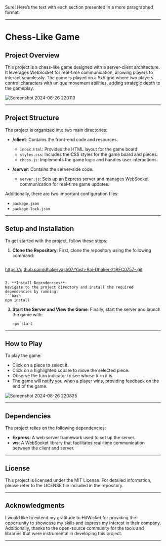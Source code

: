 Sure! Here’s the text with each section presented in a more paragraphed format:

---

# Chess-Like Game

## Project Overview

This project is a chess-like game designed with a server-client architecture. It leverages WebSocket for real-time communication, allowing players to interact seamlessly. The game is played on a 5x5 grid where two players control characters with unique movement abilities, adding strategic depth to the gameplay.

![Screenshot 2024-08-26 220113](https://github.com/user-attachments/assets/e5cf6db6-781e-452e-91ae-62fe9681b6e1)

---

## Project Structure

The project is organized into two main directories:

- **/client**: Contains the front-end code and resources.
  - `index.html`: Provides the HTML layout for the game board.
  - `styles.css`: Includes the CSS styles for the game board and pieces.
  - `chess.js`: Implements the game logic and handles user interactions.

- **/server**: Contains the server-side code.
  - `server.js`: Sets up an Express server and manages WebSocket communication for real-time game updates.

Additionally, there are two important configuration files:
- `package.json`
- `package-lock.json`

---

## Setup and Installation

To get started with the project, follow these steps:

1. **Clone the Repository**:
   First, clone the repository using the following command:
   ```bash
https://github.com/dhakeryash07/Yash-Raj-Dhaker-21BEC0757-.git

   ```

2. **Install Dependencies**:
   Navigate to the project directory and install the required dependencies by running:
   ```bash
   npm install
   ```

3. **Start the Server and View the Game**:
   Finally, start the server and launch the game with:
   ```bash
   npm start
   ```

---

## How to Play

To play the game:

- Click on a piece to select it.
- Click on a highlighted square to move the selected piece.
- Observe the turn indicator to see whose turn it is.
- The game will notify you when a player wins, providing feedback on the end of the game.

![Screenshot 2024-08-26 220835](https://github.com/user-attachments/assets/9f8acdaf-0ecb-45e2-bd94-b80a9acd3f28)

---

## Dependencies

The project relies on the following dependencies:

- **Express**: A web server framework used to set up the server.
- **ws**: A WebSocket library that facilitates real-time communication between the client and server.

---

## License

This project is licensed under the MIT License. For detailed information, please refer to the LICENSE file included in the repository.

---

## Acknowledgments

I would like to extend my gratitude to HitWicket for providing the opportunity to showcase my skills and express my interest in their company. Additionally, thanks to the open-source community for the tools and libraries that were instrumental in developing this project.

---
